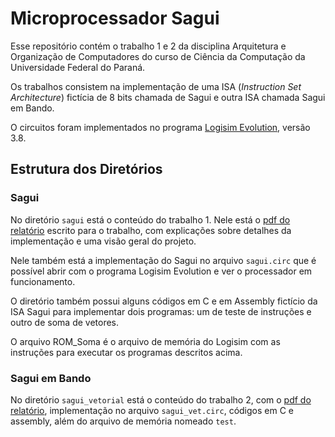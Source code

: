 # Microprocessador Sagui
Esse repositório contém o trabalho 1 e 2 da disciplina Arquitetura e Organização de Computadores do curso de Ciência da Computação da Universidade Federal do Paraná.

Os trabalhos consistem na implementação de uma ISA (*Instruction Set Architecture*) fictícia de 8 bits chamada de Sagui e outra ISA chamada Sagui em Bando. 

O circuitos foram implementados no programa [Logisim Evolution](https://github.com/logisim-evolution/logisim-evolution), versão 3.8.

## Estrutura dos Diretórios

### Sagui
No diretório `sagui` está o conteúdo do trabalho 1. Nele está o [pdf do relatório](https://github.com/Andre-Grassi/Sagui/blob/main/Relat%C3%B3rio_Sagui.pdf) escrito para o trabalho, com explicações sobre detalhes da implementação e uma visão geral do projeto.

Nele também está a implementação do Sagui no arquivo `sagui.circ` que é possível abrir com o programa Logisim Evolution e ver o processador em funcionamento.

O diretório também possui alguns códigos em C e em Assembly fictício da ISA Sagui para implementar dois programas: um de teste de instruções e outro de soma de vetores.

O arquivo ROM_Soma é o arquivo de memória do Logisim com as instruções para executar os programas descritos acima.

### Sagui em Bando
No diretório `sagui_vetorial` está o conteúdo do trabalho 2, com o [pdf do relatório](https://github.com/Andre-Grassi/Sagui/blob/main/sagui-vetorial/Relat%C3%B3rio_Sagui_em_Bando.pdf), implementação no arquivo `sagui_vet.circ`, códigos em C e assembly, além do arquivo de memória nomeado `test`.
